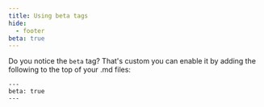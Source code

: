 ```yaml
---
title: Using beta tags
hide:
  - footer
beta: true
---
```



Do you notice the `beta` tag? That's custom you can enable it by adding the following to the top of your .md files:
```
---
beta: true
---
```